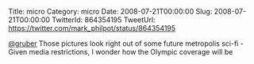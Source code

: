 Title: micro
Category: micro
Date: 2008-07-21T00:00:00
Slug: 2008-07-21T00:00:00
TwitterId: 864354195
TweetUrl: https://twitter.com/mark_philpot/status/864354195

[@gruber](https://twitter.com/gruber) Those pictures look right out of some future metropolis sci-fi - Given media restrictions, I wonder how the Olympic coverage will be
